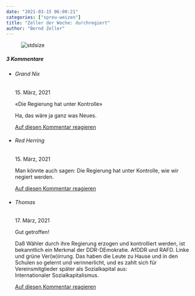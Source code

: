 ```yaml
---
date: "2021-03-15 06:00:21"
categories: ["spreu-weizen"]
title: "Zeller der Woche: durchregiert"
author: "Bernd Zeller"
---
```



<figure>
<img src="https://www.publicomag.com/wp-content/uploads/2021/03/durchregiert.jpg" alt=stdsize>
</figure>


<!--more-->
<h5 class="comments-h">
3 Kommentare </h5>
<ul class="commentlist">
<li class="comment even thread-even depth-1 clearfix" id="li-comment-109783">
<h6 class="author">Grand Nix</h6> <span class="date">15. März, 2021</span>



«Die Regierung hat unter Kontrolle»

Ha, das wäre ja ganz was Neues.

<a rel="nofollow" class="comment-reply-link" href="#comment-109783" data-commentid="109783" data-postid="13128" data-belowelement="comment-109783" data-respondelement="respond" data-replyto="Antworte auf Grand Nix" aria-label="Antworte auf Grand Nix">Auf diesen Kommentar reagieren</a> 


</li>
<li class="comment odd alt thread-odd thread-alt depth-1 clearfix" id="li-comment-109797">
<h6 class="author">Red Herring</h6> <span class="date">15. März, 2021</span>



Man könnte auch sagen: Die Regierung hat unter Kontrolle, wie wir negiert werden.

<a rel="nofollow" class="comment-reply-link" href="#comment-109797" data-commentid="109797" data-postid="13128" data-belowelement="comment-109797" data-respondelement="respond" data-replyto="Antworte auf Red Herring" aria-label="Antworte auf Red Herring">Auf diesen Kommentar reagieren</a> 


</li>
<li class="comment even thread-even depth-1 clearfix" id="li-comment-109887">
<h6 class="author">Thomas</h6> <span class="date">17. März, 2021</span>



Gut getroffen!

Daß Wähler durch ihre Regierung erzogen und kontrolliert werden, ist bekanntlich ein Merkmal der DDR-DEmokratie. AfDDR und RAFD. Linke und grüne Ver(w)irrung. Das haben die Leute zu Hause und in den Schulen so gelernt und verinnerlicht, und es zahlt sich für Vereinsmitglieder später als Sozialkapital aus:<br>
Internationaler Sozialkapitalismus.

<a rel="nofollow" class="comment-reply-link" href="#comment-109887" data-commentid="109887" data-postid="13128" data-belowelement="comment-109887" data-respondelement="respond" data-replyto="Antworte auf Thomas" aria-label="Antworte auf Thomas">Auf diesen Kommentar reagieren</a> 


</li>
</ul>
